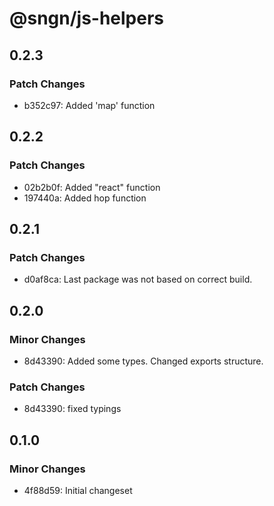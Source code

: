 # @sngn/js-helpers

## 0.2.3

### Patch Changes

- b352c97: Added 'map' function

## 0.2.2

### Patch Changes

- 02b2b0f: Added "react" function
- 197440a: Added hop function

## 0.2.1

### Patch Changes

- d0af8ca: Last package was not based on correct build.

## 0.2.0

### Minor Changes

- 8d43390: Added some types. Changed exports structure.

### Patch Changes

- 8d43390: fixed typings

## 0.1.0

### Minor Changes

- 4f88d59: Initial changeset
